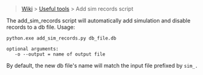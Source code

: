 > [Wiki](Home) > [Useful tools](Useful-tools) > Add sim records script

The add_sim_records script will automatically add simulation and disable records to a db file. Usage:

```
python.exe add_sim_records.py db_file.db 

optional arguments:
   -o --output = name of output file
```

By default, the new db file's name will match the input file prefixed by `sim_.`
